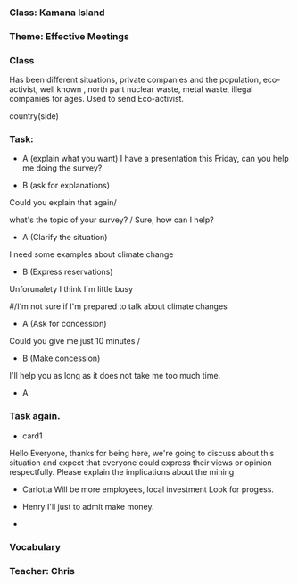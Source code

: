 ### Class: Kamana Island
### Theme: Effective Meetings


### Class

Has been different situations, private companies and the population, eco-activist, well known , north part
nuclear waste, metal waste, illegal companies for ages. Used to send
Eco-activist.

country(side)

### Task:

- A (explain what you want)
I have a presentation this Friday, can you help me doing the survey?

- B (ask for explanations)

Could you explain that again/

what's  the topic of your survey? / Sure, how can I help?

- A (Clarify the situation)
 
I need some examples about climate change 


- B (Express reservations)

Unforunalety I think  I´m  little busy

#/I'm not sure if I'm prepared to talk about climate changes

- A (Ask for concession)

Could you give me just 10 minutes
/ 
- B (Make concession)

I'll help you as long as it does not take me too much time.

- A

### Task again.

- card1

Hello Everyone, thanks for being here, we're going to discuss about this situation and expect that everyone could express their views or opinion respectfully.
Please explain the implications about the mining

- Carlotta
Will be more employees, local investment
Look for progess.
- Henry
I'll just to admit make money.

- 




### Vocabulary



### Teacher: Chris
